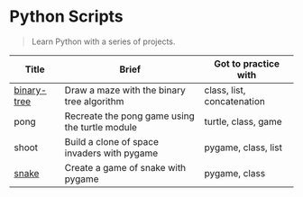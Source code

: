 # Python Scripts

> Learn Python with a series of projects.

| Title                                                   | Brief                                          | Got to practice with       |
| ------------------------------------------------------- | ---------------------------------------------- | -------------------------- |
| [binary-tree](https://repl.it/@borntofrappe/binarytree) | Draw a maze with the binary tree algorithm     | class, list, concatenation |
| pong                                                    | Recreate the pong game using the turtle module | turtle, class, game        |
| shoot                                                   | Build a clone of space invaders with pygame    | pygame, class, list        |
| [snake](https://repl.it/@borntofrappe/snake)            | Create a game of snake with pygame             | pygame, class              |
